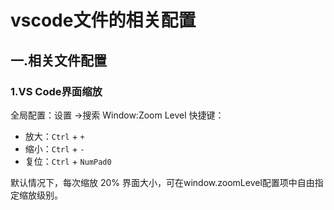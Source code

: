 # vscode文件的相关配置

## 一.相关文件配置

### 1.VS Code界面缩放

全局配置：设置 ->搜索 Window:Zoom Level
快捷键：

+ 放大：```Ctrl``` + ```+```
+ 缩小：```Ctrl``` + ```-```
+ 复位：```Ctrl``` + ```NumPad0```

默认情况下，每次缩放 20% 界面大小，可在window.zoomLevel配置项中自由指定缩放级别。
